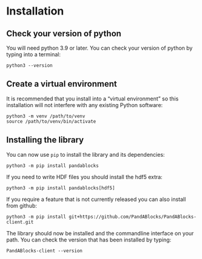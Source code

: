 # Installation

## Check your version of python

You will need python 3.9 or later. You can check your version of python by typing into a terminal:

```
python3 --version
```

## Create a virtual environment

It is recommended that you install into a “virtual environment” so this
installation will not interfere with any existing Python software:

```
python3 -m venv /path/to/venv
source /path/to/venv/bin/activate
```

## Installing the library

You can now use `pip` to install the library and its dependencies:

```
python3 -m pip install pandablocks
```

If you need to write HDF files you should install the hdf5 extra:

```
python3 -m pip install pandablocks[hdf5]
```

If you require a feature that is not currently released you can also install
from github:

```
python3 -m pip install git+https://github.com/PandABlocks/PandABlocks-client.git
```

The library should now be installed and the commandline interface on your path.
You can check the version that has been installed by typing:

```
PandABlocks-client --version
```
